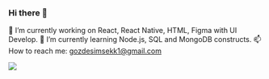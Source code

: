 ### Hi there 👋



🔭 I’m currently working on React, React Native, HTML, Figma with UI Develop.
 🌱 I’m currently learning Node.js, SQL and MongoDB constructs.
📫 How to reach me: gozdesimsekk1@gmail.com


<img src="https://github-readme-stats.vercel.app/api?username=gozdesimsekk&&show_icons=true&title_color=ffffff&icon_color=bb2acf&text_color=daf7dc&bg_color=151515">
